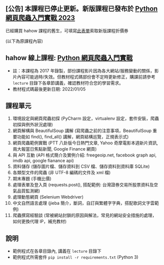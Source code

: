 ## [公告] 本課程已停止更新。新版課程已發布於 [Python 網頁爬蟲入門實戰 2023](https://compthinking.dev/courses/py-web-scraping) 
已經購買 hahow 課程的舊生，可填寫[此表單](https://forms.gle/qiHPMsT4dBHizrm3A)索取新版課程折價券

(以下為原課程內容)

## hahow 線上課程: [Python 網頁爬蟲入門實戰](https://hahow.in/cr/python-web-crawler)

* 註：本課程為 2017 年錄製，部份課程影片因為各大網站/服務變動的關係，影片內容可能過時/失效。但教材程式碼部份會不定時更新修正，購課前請參考 `lecture` 目錄下各章節講義，確認教材符合您的學習需求。
* 教材程式碼最後更新日期: 2022/01/05

## 課程單元

1. 環境設定與網頁爬蟲初探 (PyCharm 設定，virtualenv 設定，套件安裝，爬蟲初探與例外狀況處理)
2. 網頁解構與 BeautifulSoup 講解 (寫爬蟲之前的注意事項，BeautifulSoup 重要功能如 find(), find_all() 講解，網頁結構巡覽，正規表示式)
3. 網頁爬蟲範例實戰 (PTT 八卦版今日熱門文章, Yahoo 奇摩電影本週新片資訊, 兩大報當日焦點新聞, Google Finance 網頁)
4. 與 API 互動 (API 格式簡介及實例介紹: freegeoip.net, facebook graph api, imdb api, google fianance api)
5. 資料儲存 (儲存圖片檔、儲存資料到 CSV 檔、儲存資料到資料庫 SQLite)
6. 各類型文件的爬蟲 (非 UTF-8 編碼的文件及 xml 檔)
7. 期末專題 (手機比價)
8. 處理表單及登入頁 (requests.post(), 搭配範例: 台灣證券交易所股票資料及空氣品質監測網)
9. 處理動態網頁 (Selenium Webdriver)
10. 中文自然語言處理 (jieba 簡介，斷詞，自訂與繁體字字典，搭配歌詞文字雲範例)
11. 爬蟲撰寫經驗談 (常被網站封鎖的原因與解法，常見的網站安全措施的處理，如何更換代理 IP，補充教材)

## 說明

* 範例程式在各章目錄內, 講義在 `lecture` 目錄下
* 範例程式所需套件 `pip install -r requirements.txt` (Python 3)
 
